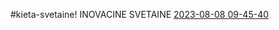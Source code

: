 #kieta-svetaine!
INOVACINE SVETAINE
[2023-08-08 09-45-40](https://github.com/napsev1/kieta-svetaine/assets/135130646/e26e9259-46b8-44f3-9638-6fe6bc28a8e1)
